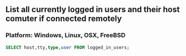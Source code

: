 ## List all currently logged in users and their host comuter if connected remotely
### Platform: Windows, Linux, OSX, FreeBSD

```sql
SELECT host,tty,type,user FROM logged_in_users;
```